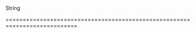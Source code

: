 <!--merge--><!--/merge-->
<!--type-->String<!--/type-->
===========================================================================

